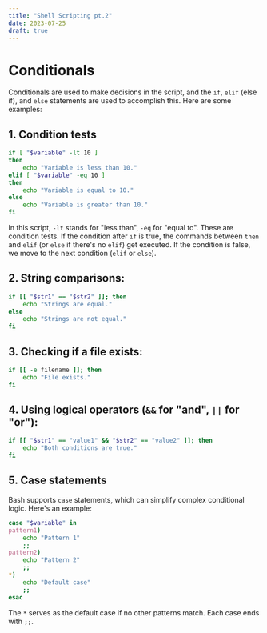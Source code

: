 ```yaml
---
title: "Shell Scripting pt.2"
date: 2023-07-25
draft: true
---
```

# Conditionals

Conditionals are used to make decisions in the script, and the `if`, `elif` (else if), and `else` statements are used to accomplish this. Here are some examples:



## 1. Condition tests

```bash
if [ "$variable" -lt 10 ]
then
    echo "Variable is less than 10."
elif [ "$variable" -eq 10 ]
then
    echo "Variable is equal to 10."
else
    echo "Variable is greater than 10."
fi
```

In this script, `-lt` stands for "less than", `-eq` for "equal to". These are condition tests. If the condition after `if` is true, the commands between `then` and `elif` (or `else` if there's no `elif`) get executed. If the condition is false, we move to the next condition (`elif` or `else`).


## 2. String comparisons:

   ```bash
   if [[ "$str1" == "$str2" ]]; then
       echo "Strings are equal."
   else
       echo "Strings are not equal."
   fi
   ```

## 3. Checking if a file exists:

   ```bash
   if [[ -e filename ]]; then
       echo "File exists."
   fi
   ```

## 4. Using logical operators (`&&` for "and", `||` for "or"):

   ```bash
   if [[ "$str1" == "value1" && "$str2" == "value2" ]]; then
       echo "Both conditions are true."
   fi
   ```

## 5. Case statements

   Bash supports `case` statements, which can simplify complex conditional logic. Here's an example:

   ```bash
   case "$variable" in
   pattern1)
       echo "Pattern 1"
       ;;
   pattern2)
       echo "Pattern 2"
       ;;
   *)
       echo "Default case"
       ;;
   esac
   ```

   The `*` serves as the default case if no other patterns match. Each case ends with `;;`.


